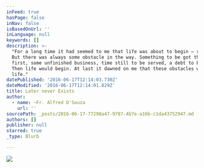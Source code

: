 ```yaml
---
inFeed: true
hasPage: false
inNav: false
isBasedOnUrl: ''
inLanguage: null
keywords: []
description: >-
  "For a long time it had seemed to me that life was about to begin — real life.
  But there was always some obstacle in the way. Something to be got through
  first, some unfinished business, time still to be served, a debt to be paid.
  Then life would begin. At last it dawned on me that these obstacles were my
  life."
datePublished: '2016-06-17T12:14:03.730Z'
dateModified: '2016-06-17T12:14:01.829Z'
title: Later never Exists
author:
  - name: ~Fr. Alfred D'Souza
    url: ''
sourcePath: _posts/2016-06-17-77298a47-9787-4b7e-a16b-c1da43752947.md
authors: []
publisher: null
starred: true
_type: Blurb

---
```

![](https://the-grid-user-content.s3-us-west-2.amazonaws.com/adcbbee4-ee03-4f6e-9755-2d853fc5fca8.jpg)